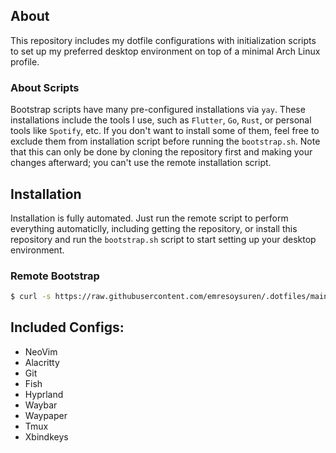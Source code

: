 ## About
This repository includes my dotfile configurations with initialization scripts
to set up my preferred desktop environment on top of a minimal Arch Linux profile.

### About Scripts
Bootstrap scripts have many pre-configured installations via `yay`. These
installations include the tools I use, such as `Flutter`, `Go`, `Rust`, or
personal tools like `Spotify`, etc. If you don't want to install some of them,
feel free to exclude them from installation script before running the
`bootstrap.sh`. Note that this can only be done by cloning the repository
first and making your changes afterward; you can't use the remote installation
script.

## Installation
Installation is fully automated. Just run the remote script to perform everything
automaticlly, including getting the repository, or install this repository and
run the `bootstrap.sh` script to start setting up your desktop environment.

### Remote Bootstrap
```bash
$ curl -s https://raw.githubusercontent.com/emresoysuren/.dotfiles/main/bootstrap_remote.sh | sh
```

## Included Configs:
- NeoVim
- Alacritty
- Git
- Fish
- Hyprland
- Waybar
- Waypaper
- Tmux
- Xbindkeys
